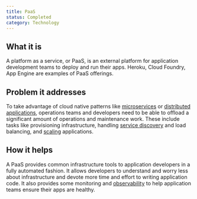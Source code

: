 ```yaml
---
title: PaaS
status: Completed
category: Technology
---
```


## What it is
A platform as a service, or PaaS, is an external platform for application development teams to deploy and run their apps. Heroku, Cloud Foundry, App Engine are examples of PaaS offerings.

## Problem it addresses
To take advantage of cloud native patterns like [microservices](/microservices/) or [distributed applications](/distributed_apps/), operations teams and developers need to be able to offload a significant amount of operations and maintenance work. These include tasks like provisioning infrastructure, handling [service discovery](/service_discovery/) and load balancing, and [scaling](/scalability/) applications.

## How it helps
A PaaS provides common infrastructure tools to application developers in a fully automated fashion. It allows developers to understand and worry less about infrastructure and devote more time and effort to writing application code. It also provides some monitoring and [observability](/observability/) to help application teams ensure their apps are healthy.

